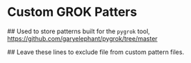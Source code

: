 # Custom GROK Patters

#\# Used to store patterns built for the `pygrok` tool, https://github.com/garyelephant/pygrok/tree/master

#\# Leave these lines to exclude file from custom pattern files.